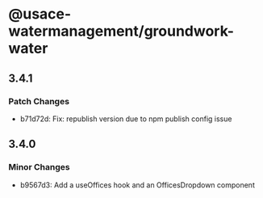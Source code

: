 # @usace-watermanagement/groundwork-water

## 3.4.1

### Patch Changes

- b71d72d: Fix: republish version due to npm publish config issue

## 3.4.0

### Minor Changes

- b9567d3: Add a useOffices hook and an OfficesDropdown component
